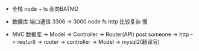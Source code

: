 - 全栈 node + ts
    面向BATMD
- 数据库 
    端口通信 3306 -> 3000
    node fs http 比较复杂 慢

- MVC
    数据库 -> Model -> Controller -> Router(API)
    post 
    someone -> http -> req(url) -> router -> controller -> Model -> mysql2(翻译官)
    